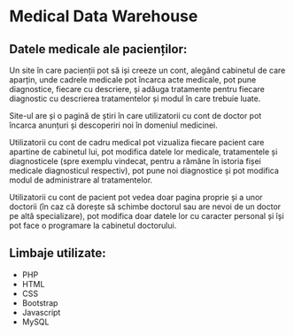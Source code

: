 # Medical Data Warehouse

## Datele medicale ale pacienților:

Un site în care pacienții pot să iși creeze un cont, alegând cabinetul de care aparțin, unde cadrele medicale pot încarca acte medicale, pot pune diagnostice, fiecare cu descriere, și adăuga tratamente pentru fiecare diagnostic cu descrierea tratamentelor și modul în care trebuie luate.

Site-ul are și o pagină de știri în care utilizatorii cu cont de doctor pot încarca anunțuri și descoperiri noi în domeniul medicinei.

Utilizatorii cu cont de cadru medical pot vizualiza fiecare pacient care apartine de cabinetul lui, pot modifica datele lor medicale, tratamentele și diagnosticele (spre exemplu vindecat, pentru a rămâne în istoria fișei medicale diagnosticul respectiv), pot pune noi diagnostice și pot modifica modul de administrare al tratamentelor.

Utilizatorii cu cont de pacient pot vedea doar pagina proprie și a unor doctorii (în caz că dorește să schimbe doctorul sau are nevoi de un doctor pe altă specializare), pot modifica doar datele lor cu caracter personal și își pot face o programare la cabinetul doctorului.

## Limbaje utilizate:
  *	PHP
  *	HTML
  *	CSS
  *	Bootstrap
  *	Javascript
  * MySQL



